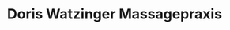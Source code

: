 ---
title: "Doris Watzinger Massagepraxis"
url: /goerwihl/doris-watzinger-massagepraxis/
shop: Massage
---